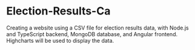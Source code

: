 # Election-Results-Ca
Creating a website using a CSV file for election results data, with Node.js and TypeScript backend, MongoDB database, and Angular frontend. Highcharts will be used to display the data.
